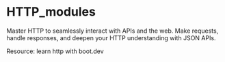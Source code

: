 # HTTP_modules
Master HTTP to seamlessly interact with APIs and the web. Make requests, handle responses, and deepen your HTTP understanding with JSON APIs.

Resource: learn http with boot.dev

